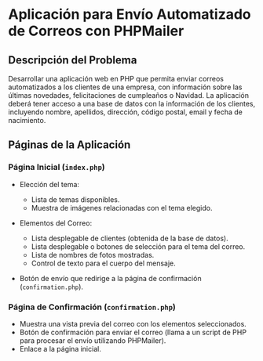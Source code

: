 # Aplicación para Envío Automatizado de Correos con PHPMailer

## Descripción del Problema

Desarrollar una aplicación web en PHP que permita enviar correos automatizados a los clientes de una empresa, con información sobre las últimas novedades, felicitaciones de cumpleaños o Navidad. La aplicación deberá tener acceso a una base de datos con la información de los clientes, incluyendo nombre, apellidos, dirección, código postal, email y fecha de nacimiento.

## Páginas de la Aplicación

### Página Inicial (`index.php`)

- Elección del tema:
  - Lista de temas disponibles.
  - Muestra de imágenes relacionadas con el tema elegido.

- Elementos del Correo:
  - Lista desplegable de clientes (obtenida de la base de datos).
  - Lista desplegable o botones de selección para el tema del correo.
  - Lista de nombres de fotos mostradas.
  - Control de texto para el cuerpo del mensaje.

- Botón de envío que redirige a la página de confirmación (`confirmation.php`).

### Página de Confirmación (`confirmation.php`)

- Muestra una vista previa del correo con los elementos seleccionados.
- Botón de confirmación para enviar el correo (llama a un script de PHP para procesar el envío utilizando PHPMailer).
- Enlace a la página inicial.